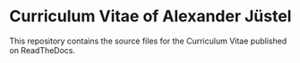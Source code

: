 # Curriculum Vitae of Alexander Jüstel

This repository contains the source files for the Curriculum Vitae published on ReadTheDocs. 
